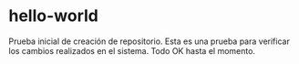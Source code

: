 # hello-world
Prueba inicial de creación de repositorio.
Esta es una prueba para verificar los cambios realizados en el sistema.
Todo OK hasta el momento.
